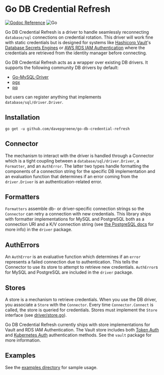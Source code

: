 # Go DB Credential Refresh

[![Godoc Reference](https://godoc.org/github.com/davepgreene/go-db-credential-refresh?status.svg)](https://pkg.go.dev/github.com/davepgreene/go-db-credential-refresh) ![Go](https://github.com/davepgreene/go-db-credential-refresh/workflows/Go/badge.svg)

Go DB Credential Refresh is a driver to handle seamlessly reconnecting `database/sql` connections on credential rotation. This driver will work fine with static credentials but is designed for systems like [Hashicorp Vault](https://www.vaultproject.io/)'s [Database Secrets Engines](https://www.vaultproject.io/docs/secrets/databases) or [AWS RDS IAM Authentication](https://docs.aws.amazon.com/AmazonRDS/latest/UserGuide/UsingWithRDS.IAMDBAuth.html) where the credentials are retrieved from the identity manager before connecting.

Go DB Credential Refresh acts as a wrapper over existing DB drivers. It supports the following community DB drivers by default:

* [Go-MySQL-Driver](github.com/go-sql-driver/mysql)
* [pgx](github.com/jackc/pgx)
* [pq](github.com/lib/pq)

but users can register anything that implements `database/sql/driver.Driver`.

## Installation

```shell
go get -u github.com/davepgreene/go-db-credential-refresh
```

## Connector

The mechanism to interact with the driver is handled through a Connector which is a tight coupling between a `database/sql/driver.Driver`, a `Formatter`, and an `AuthError`. The latter two types handle formatting the components of a connection string for the specific DB implementation and an evaluation function that determines if an error coming from the `driver.Driver` is an authentication-related error.

## Formatters

`Formatters` assemble db- or driver-specific connection strings so the `Connector` can retry a connection with new credentials. This library ships with formatter implementations for MySQL and PostgreSQL both as a connection URI and a K/V connection string (see [the PostgreSQL docs](https://www.postgresql.org/docs/10/libpq-connect.html#LIBPQ-CONNSTRING) for more info) in the `driver` package.

## AuthErrors

An `AuthError` is an evaluative function which determines if an `error` represents a failed connection due to authentication. This tells the Connector to use its store to attempt to retrieve new credentials. `AuthError`s for MySQL and PostgreSQL are included in the `driver` package.

## Stores

A store is a mechanism to retrieve credentials. When you use the DB driver, you associate a `Store` with the `Connector`. Every time `Connector.Connect` is called, the store is queried for credentials. Stores must implement the `Store` interface (see [driver/store.go](driver/store.go)).

Go DB Credential Refresh currently ships with store implementations for Vault and RDS IAM Authentication. The Vault store includes both [Token Auth](https://www.vaultproject.io/docs/auth/token) and [Kubernetes Auth](https://www.vaultproject.io/docs/auth/kubernetes) authentication methods. See the `vault` package for more information.

## Examples

See the [examples directory](./examples) for sample usage.
